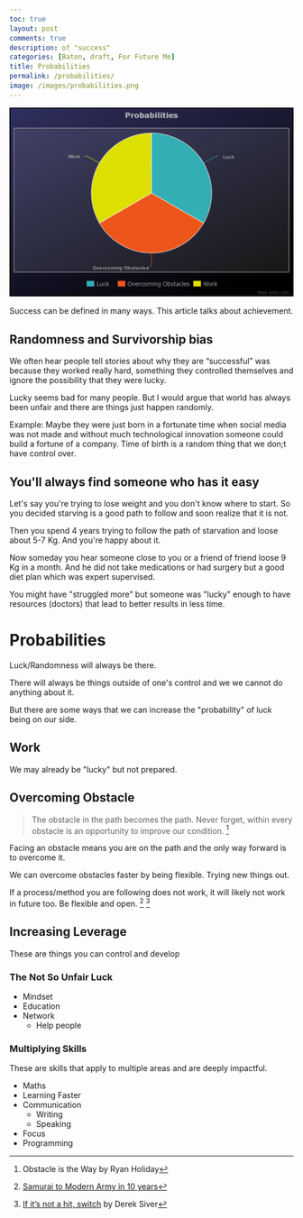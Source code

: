 ```yaml
---
toc: true
layout: post
comments: true
description: of "success"
categories: [Baton, draft, For Future Me]
title: Probabilities
permalink: /probabilities/
image: /images/probabilities.png
---
```


![](/images/probabilities.png)

Success can be defined in many ways. This article talks about achievement.


## Randomness and Survivorship bias

We often hear people tell stories about why they are “successful” was because they worked really hard, something they controlled themselves and ignore the possibility that they were lucky.

Lucky seems bad for many people. But I would argue that world has always been unfair and there are things just happen randomly.

Example: Maybe they were just born in a fortunate time when social media was not made and without much technological innovation someone could build a fortune of a company. Time of birth is a random thing that we don;t have control over.

## You'll always find someone who has it easy

Let's say you're trying to lose weight and you don't know where to start. So you decided starving is a good path to follow and soon realize that it is not.

Then you spend 4 years trying to follow the path of starvation and loose about 5-7 Kg. And you're happy about it.

Now someday you hear someone close to you or a friend of friend loose 9 Kg in a month. And he did not take medications or had surgery but a good diet plan which was expert supervised.

You might have "struggled more" but someone was "lucky" enough to have resources (doctors) that lead to better results in less time.


# Probabilities

Luck/Randomness will always be there.

There will always be things outside of one's control and we we cannot do anything about it.

But there are some ways that we can increase the "probability" of luck being on our side.

## **Work**

We may already be "lucky" but not prepared.

## **Overcoming Obstacle**

> The obstacle in the path becomes the path. Never forget, within every obstacle is an opportunity to improve our condition. [^1]

Facing an obstacle means you are on the path and the only way forward is to overcome it.

We can overcome obstacles faster by being flexible. Trying new things out.

If a process/method you are following does not work, it will likely not work in future too. Be flexible and open. [^3] [^2]

## Increasing Leverage

These are things you can control and develop

### The Not So Unfair Luck
- Mindset
- Education
- Network
  - Help people

### **Multiplying Skills**
These are skills that apply to multiple areas and are deeply impactful.
- Maths
- Learning Faster
- Communication
  - Writing
  - Speaking
- Focus
- Programming

[^1]: Obstacle is the Way by Ryan Holiday
[^2]: [If it’s not a hit, switch](https://sive.rs/hitswitch) by Derek Siver
[^3]: [Samurai to Modern Army in 10 years](/samurai/)
